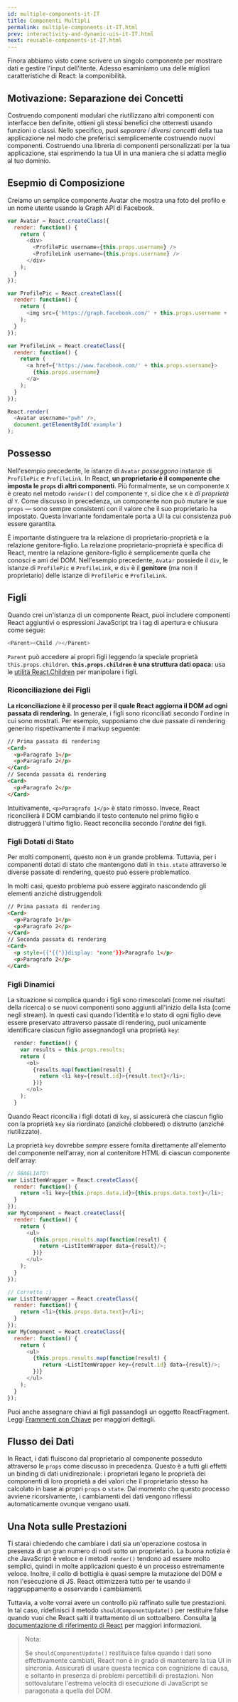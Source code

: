 ```yaml
---
id: multiple-components-it-IT
title: Componenti Multipli
permalink: multiple-components-it-IT.html
prev: interactivity-and-dynamic-uis-it-IT.html
next: reusable-components-it-IT.html
---
```


Finora abbiamo visto come scrivere un singolo componente per mostrare dati e gestire l'input dell'itente. Adesso esaminiamo una delle migliori caratteristiche di React: la componibilità.


## Motivazione: Separazione dei Concetti

Costruendo componenti modulari che riutilizzano altri componenti con interfacce ben definite, ottieni gli stessi benefici che otterresti usando funzioni o classi. Nello specifico, puoi *separare i diversi concetti* della tua applicazione nel modo che preferisci semplicemente costruendo nuovi componenti. Costruendo una libreria di componenti personalizzati per la tua applicazione, stai esprimendo la tua UI in una maniera che si adatta meglio al tuo dominio.


## Esepmio di Composizione

Creiamo un semplice componente Avatar che mostra una foto del profilo e un nome utente usando la Graph API di Facebook.

```javascript
var Avatar = React.createClass({
  render: function() {
    return (
      <div>
        <ProfilePic username={this.props.username} />
        <ProfileLink username={this.props.username} />
      </div>
    );
  }
});

var ProfilePic = React.createClass({
  render: function() {
    return (
      <img src={'https://graph.facebook.com/' + this.props.username + '/picture'} />
    );
  }
});

var ProfileLink = React.createClass({
  render: function() {
    return (
      <a href={'https://www.facebook.com/' + this.props.username}>
        {this.props.username}
      </a>
    );
  }
});

React.render(
  <Avatar username="pwh" />,
  document.getElementById('example')
);
```


## Possesso

Nell'esempio precedente, le istanze di `Avatar` *posseggono* instanze di `ProfilePic` e `ProfileLink`. In React, **un proprietario è il componente che imposta le `props` di altri componenti**. Più formalmente, se un componente `X` è creato nel metodo `render()` del componente `Y`, si dice che `X` è *di proprietà di* `Y`. Come discusso in precedenza, un componente non può mutare le sue `props` — sono sempre consistenti con il valore che il suo proprietario ha impostato. Questa invariante fondamentale porta a UI la cui consistenza può essere garantita.

È importante distinguere tra la relazione di proprietario-proprietà e la relazione genitore-figlio. La relazione proprietario-proprietà è specifica di React, mentre la relazione genitore-figlio è semplicemente quella che conosci e ami del DOM. Nell'esempio precedente, `Avatar` possiede il `div`, le istanze di `ProfilePic` e `ProfileLink`, e `div` è il **genitore** (ma non il proprietario) delle istanze di `ProfilePic` e `ProfileLink`.


## Figli

Quando crei un'istanza di un componente React, puoi includere componenti React aggiuntivi o espressioni JavaScript tra i tag di apertura e chiusura come segue:

```javascript
<Parent><Child /></Parent>
```

`Parent` può accedere ai propri figli leggendo la speciale proprietà `this.props.children`. **`this.props.children` è una struttura dati opaca:** usa le [utilità React.Children](/react/docs/top-level-api.html#react.children) per manipolare i figli.


### Riconciliazione dei Figli

**La riconciliazione è il processo per il quale React aggiorna il DOM ad ogni passata di rendering.** In generale, i figli sono riconciliati secondo l'ordine in cui sono mostrati. Per esempio, supponiamo che due passate di rendering generino rispettivamente il markup seguente:

```html
// Prima passata di rendering
<Card>
  <p>Paragrafo 1</p>
  <p>Paragrafo 2</p>
</Card>
// Seconda passata di rendering
<Card>
  <p>Paragrafo 2</p>
</Card>
```

Intuitivamente, `<p>Paragrafo 1</p>` è stato rimosso. Invece, React riconcilierà il DOM cambiando il testo contenuto nel primo figlio e distruggerà l'ultimo figlio. React reconcilia secondo l'*ordine* dei figli.


### Figli Dotati di Stato

Per molti componenti, questo non è un grande problema. Tuttavia, per i componenti dotati di stato che mantengono dati in `this.state` attraverso le diverse passate di rendering, questo può essere problematico.

In molti casi, questo problema può essere aggirato nascondendo gli elementi anziché distruggendoli:

```html
// Prima passata di rendering
<Card>
  <p>Paragrafo 1</p>
  <p>Paragrafo 2</p>
</Card>
// Seconda passata di rendering
<Card>
  <p style={{'{{'}}display: 'none'}}>Paragrafo 1</p>
  <p>Paragrafo 2</p>
</Card>
```


### Figli Dinamici

La situazione si complica quando i figli sono rimescolati (come nei risultati della ricerca) o se nuovi componenti sono aggiunti all'inizio della lista (come negli stream). In questi casi quando l'identità e lo stato di ogni figlio deve essere preservato attraverso passate di rendering, puoi unicamente identificare ciascun figlio assegnandogli una proprietà `key`:

```javascript
  render: function() {
    var results = this.props.results;
    return (
      <ol>
        {results.map(function(result) {
          return <li key={result.id}>{result.text}</li>;
        })}
      </ol>
    );
  }
```

Quando React riconcilia i figli dotati di `key`, si assicurerà che ciascun figlio con la proprietà `key` sia riordinato (anziché  clobbered) o distrutto (anziché riutilizzato).

La proprietà `key` dovrebbe *sempre* essere fornita direttamente all'elemento del componente nell'array, non al contenitore HTML di ciascun componente dell'array:

```javascript
// SBAGLIATO!
var ListItemWrapper = React.createClass({
  render: function() {
    return <li key={this.props.data.id}>{this.props.data.text}</li>;
  }
});
var MyComponent = React.createClass({
  render: function() {
    return (
      <ul>
        {this.props.results.map(function(result) {
          return <ListItemWrapper data={result}/>;
        })}
      </ul>
    );
  }
});
```
```javascript
// Corretto :)
var ListItemWrapper = React.createClass({
  render: function() {
    return <li>{this.props.data.text}</li>;
  }
});
var MyComponent = React.createClass({
  render: function() {
    return (
      <ul>
        {this.props.results.map(function(result) {
           return <ListItemWrapper key={result.id} data={result}/>;
        })}
      </ul>
    );
  }
});
```

Puoi anche assegnare chiavi ai figli passandogli un oggetto ReactFragment. Leggi [Frammenti con Chiave](create-fragment.html) per maggiori dettagli.

## Flusso dei Dati

In React, i dati fluiscono dal proprietario al componente posseduto attraverso le `props` come discusso in precedenza. Questo è a tutti gli effetti un binding di dati unidirezionale: i proprietari legano le proprietà dei componenti di loro proprietà a dei valori che il proprietario stesso ha calcolato in base ai propri `props` o `state`. Dal momento che questo processo avviene ricorsivamente, i cambiamenti dei dati vengono riflessi automaticamente ovunque vengano usati.


## Una Nota sulle Prestazioni

Ti starai chiedendo che cambiare i dati sia un'operazione costosa in presenza di un gran numero di nodi sotto un proprietario. La buona notizia è che JavaScript è veloce e i metodi `render()` tendono ad essere molto semplici, quindi in molte applicazioni questo è un processo estremamente veloce. Inoltre, il collo di bottiglia è quasi sempre la mutazione del DOM e non l'esecuzione di JS. React ottimizzerà tutto per te usando il raggruppamento e osservando i cambiamenti.

Tuttavia, a volte vorrai avere un controllo più raffinato sulle tue prestazioni. In tal caso, ridefinisci il metodo `shouldComponentUpdate()` per restituire false quando vuoi che React salti il trattamento di un sottoalbero. Consulta [la documentazione di riferimento di React](/react/docs/component-specs.html) per maggiori informazioni.

> Nota:
>
> Se `shouldComponentUpdate()` restituisce false quando i dati sono effettivamente cambiati, React non è in grado di mantenere la tua UI in sincronia. Assicurati di usare questa tecnica con cognizione di causa, e soltanto in presenza di problemi percettibili di prestazioni. Non sottovalutare l'estrema velocità di esecuzione di JavaScript se paragonata a quella del DOM.
